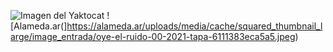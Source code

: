 ![Imagen del Yaktocat](https://octodex.github.com/images/yaktocat.png)
![Alameda.ar(]https://alameda.ar/uploads/media/cache/squared_thumbnail_large/image_entrada/oye-el-ruido-00-2021-tapa-6111383eca5a5.jpeg)
